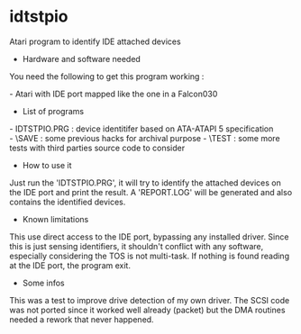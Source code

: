 # idtstpio
Atari program to identify IDE attached devices

* Hardware and software needed

You need the following to get this program working :

\- Atari with IDE port mapped like the one in a Falcon030<br>

* List of programs

\- IDTSTPIO.PRG : device identitifer based on ATA-ATAPI 5 specification<br>
\- \\SAVE : some previous hacks for archival purpose
\- \\TEST : some more tests with third parties source code to consider

* How to use it

Just run the 'IDTSTPIO.PRG', it will try to identify the attached devices on the IDE port and print the result. A 'REPORT.LOG' will be generated and also contains the identified devices.

* Known limitations

This use direct access to the IDE port, bypassing any installed driver. Since this is just sensing identifiers, it shouldn't conflict with any software, especially considering the TOS is not multi-task. If nothing is found reading at the IDE port, the program exit.

* Some infos

This was a test to improve drive detection of my own driver. The SCSI code was not ported since it worked well already (packet) but the DMA routines needed a rework that never happened.
